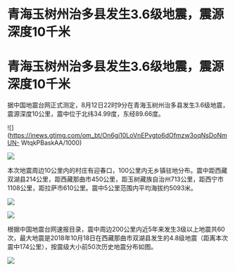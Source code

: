 # 青海玉树州治多县发生3.6级地震，震源深度10千米

# 青海玉树州治多县发生3.6级地震，震源深度10千米

据中国地震台网正式测定，8月12日22时9分在青海玉树州治多县发生3.6级地震，震源深度10公里，震中位于北纬34.99度，东经89.66度。

![](https://inews.gtimg.com/om_bt/On6gi10LoVnEPvgto6dOfmzw3oqNsDoNmUN-
WtqkPBaskAA/1000)

![](https://inews.gtimg.com/om_bt/O0uR5Sf2nFRKTm-4PrZhbpgprsU8-TXeHCvYKfTacNS8AAA/1000)

本次地震周边10公里内的村庄有迎春口，100公里内无乡镇驻地分布。震中距西藏双湖县214公里，距西藏那曲市450公里，距玉树藏族自治州713公里，距西宁市1108公里，距拉萨市610公里。震中5公里范围内平均海拔约5093米。

![](https://inews.gtimg.com/om_bt/O7XU_WvMhWKSS9pOFWXI_L8pbFj_wYZVPJnWHqBZX_SlIAA/1000)

![](https://inews.gtimg.com/om_bt/OVt0qVKKZ0casDc2h_KsPLxwcHyaI5xtFBqFYeypkD3w4AA/1000)

根据中国地震台网速报目录，震中周边200公里内近5年来发生3级以上地震共60次，最大地震是2018年10月18日在西藏那曲市双湖县发生的4.8级地震（距离本次震中174公里），按震级大小前50次历史地震分布如图。

![](https://inews.gtimg.com/om_bt/OQ5zWG5iC4C5K7sryoykUXvovtjJRYiW5f2nhUa4qNpuoAA/1000)

